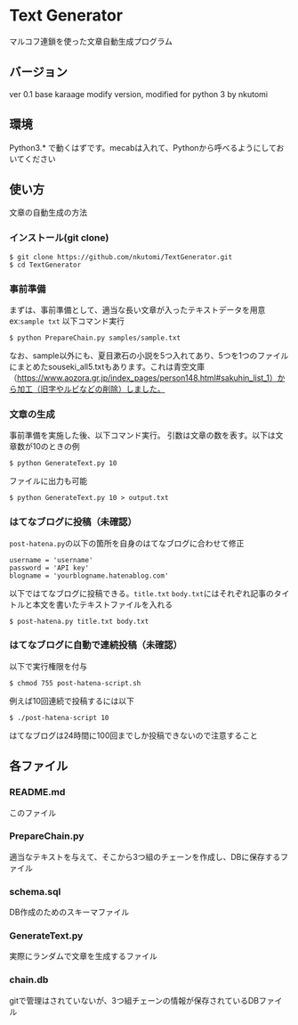 # Text Generator
マルコフ連鎖を使った文章自動生成プログラム

## バージョン
ver 0.1 base karaage modify version, modified for python 3 by nkutomi

## 環境
Python3.* で動くはずです。mecabは入れて、Pythonから呼べるようにしておいてください

## 使い方
文章の自動生成の方法

### インストール(git clone)

~~~~
$ git clone https://github.com/nkutomi/TextGenerator.git
$ cd TextGenerator
~~~~

### 事前準備
まずは、事前準備として、適当な長い文章が入ったテキストデータを用意 ex:`sample txt`
以下コマンド実行
~~~~
$ python PrepareChain.py samples/sample.txt 
~~~~

なお、sample以外にも、夏目漱石の小説を5つ入れてあり、5つを1つのファイルにまとめたsouseki_all5.txtもあります。これは青空文庫（https://www.aozora.gr.jp/index_pages/person148.html#sakuhin_list_1）から加工（旧字やルビなどの削除）しました。

### 文章の生成
事前準備を実施した後、以下コマンド実行。
引数は文章の数を表す。以下は文章数が10のときの例

~~~~
$ python GenerateText.py 10
~~~~

ファイルに出力も可能

~~~~
$ python GenerateText.py 10 > output.txt
~~~~

### はてなブログに投稿（未確認）
`post-hatena.py`の以下の箇所を自身のはてなブログに合わせて修正

~~~~
username = 'username'
password = 'API key'
blogname = 'yourblogname.hatenablog.com'
~~~~

以下ではてなブログに投稿できる。`title.txt` `body.txt`にはそれぞれ記事のタイトルと本文を書いたテキストファイルを入れる

~~~~
$ post-hatena.py title.txt body.txt
~~~~

### はてなブログに自動で連続投稿（未確認）
以下で実行権限を付与
~~~~
$ chmod 755 post-hatena-script.sh
~~~~

例えば10回連続で投稿するには以下
~~~~
$ ./post-hatena-script 10
~~~~

はてなブログは24時間に100回までしか投稿できないので注意すること


## 各ファイル
### README.md
このファイル

### PrepareChain.py
適当なテキストを与えて、そこから3つ組のチェーンを作成し、DBに保存するファイル

### schema.sql
DB作成のためのスキーマファイル

### GenerateText.py
実際にランダムで文章を生成するファイル

### chain.db
gitで管理はされていないが、3つ組チェーンの情報が保存されているDBファイル
